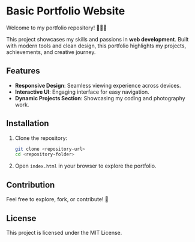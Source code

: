 # Basic Portfolio Website

Welcome to my portfolio repository! 🎨👨‍💻

This project showcases my skills and passions in **web development**. Built with modern tools and clean design, this portfolio highlights my projects, achievements, and creative journey.

## Features
- **Responsive Design**: Seamless viewing experience across devices.
- **Interactive UI**: Engaging interface for easy navigation.
- **Dynamic Projects Section**: Showcasing my coding and photography work.

## Installation
1. Clone the repository:
   ```sh
   git clone <repository-url>
   cd <repository-folder>
   ```
2. Open `index.html` in your browser to explore the portfolio.

## Contribution
Feel free to explore, fork, or contribute! 🚀

## License
This project is licensed under the MIT License.

